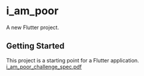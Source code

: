 # i_am_poor

A new Flutter project.

## Getting Started

This project is a starting point for a Flutter application.
[i_am_poor_challenge_spec.pdf](https://github.com/utsabbasyal12/i_am_poor/files/7130745/i_am_poor_challenge_spec.pdf)
